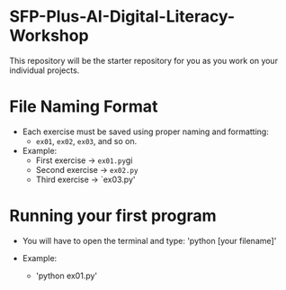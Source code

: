 # SFP-Plus-AI-Digital-Literacy-Workshop
This repository will be the starter repository for you as you work on your individual projects.

# File Naming Format

- Each exercise must be saved using proper naming and formatting:
  - `ex01`, `ex02`, `ex03`, and so on.
- Example:
  - First exercise → `ex01.py`gi
  - Second exercise → `ex02.py`
  - Third exercise → `ex03.py'

# Running your first program

- You will have to open the terminal and type:
   'python [your filename]'

- Example:
  - 'python ex01.py'
